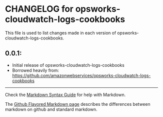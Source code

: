 # CHANGELOG for opsworks-cloudwatch-logs-cookbooks

This file is used to list changes made in each version of opsworks-cloudwatch-logs-cookbooks.

## 0.0.1:

* Initial release of opsworks-cloudwatch-logs-cookbooks
* Borrowed heavily from: https://github.com/amazonwebservices/opsworks-cloudwatch-logs-cookbooks

- - -
Check the [Markdown Syntax Guide](http://daringfireball.net/projects/markdown/syntax) for help with Markdown.

The [Github Flavored Markdown page](http://github.github.com/github-flavored-markdown/) describes the differences between markdown on github and standard markdown.

